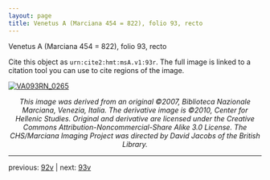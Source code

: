 ```yaml
---
layout: page
title: Venetus A (Marciana 454 = 822), folio 93, recto
---
```


Venetus A (Marciana 454 = 822), folio 93, recto

Cite this object as `urn:cite2:hmt:msA.v1:93r`.  The full image is linked to a citation tool you can use to cite regions of the image.

[![VA093RN_0265](http://www.homermultitext.org/iipsrv?IIIF=/project/homer/pyramidal/deepzoom/hmt/vaimg/2017a/VA093RN_0265.tif/full/800,/0/default.jpg)](http://www.homermultitext.org/ict2/?urn=urn:cite2:hmt:vaimg.2017a:VA093RN_0265) 

<p style="text-align: center; font-style: italic;">This image was derived from an original ©2007, Biblioteca Nazionale Marciana, Venezia, Italia. The derivative image is ©2010, Center for Hellenic Studies. Original and derivative are licensed under the Creative Commons Attribution-Noncommercial-Share Alike 3.0 License. The CHS/Marciana Imaging Project was directed by David Jacobs of the British Library.</p>

---

previous: [92v](../92v/) | next: [93v](../93v/)